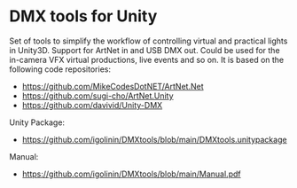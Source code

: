 # DMX tools for Unity
Set of tools to simplify the workflow of controlling virtual and practical lights in Unity3D. Support for ArtNet in and USB DMX out. Could be used for the in-camera VFX virtual productions, live events and so on.
It is based on the following code repositories:

* https://github.com/MikeCodesDotNET/ArtNet.Net
* https://github.com/sugi-cho/ArtNet.Unity
* https://github.com/davivid/Unity-DMX

Unity Package:
* https://github.com/igolinin/DMXtools/blob/main/DMXtools.unitypackage

Manual:
* https://github.com/igolinin/DMXtools/blob/main/Manual.pdf
